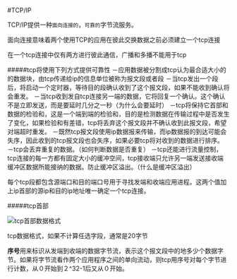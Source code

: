 #TCP/IP

TCP/IP提供一种`面向连接的`，`可靠的`字节流服务。

面向连接意味着两个使用TCP的应用在彼此交换数据之前必须建立一个tcp连接

在一个tcp连接中仅有两方进行彼此通信，广播和多播不能用于tcp

#####tcp将使用下列方式提供可靠性
	－应用数据被分割成tcp认为最合适大小的的数据块，由tcp传递给ip的信息单位被称为报文段或者段
    －当tcp发出一个段后，将启动一个定时器，等待目的段确认收到了这个报文段，如果不能收到确认将会重发。
    －当tcp收到发自tcp连接另一端的数据，它将回复一个确认。这个确认不是立即发送，而是要延时几分之一秒（为什么会要延时）
    －tcp将保持它首部和数据的检验和，这是一个端到端的检验和，目的是检测数据在传输过程中是否发生了变化，如果检验和有差错，tcp将丢弃这个报文段并不确认收到此报文段，希望对端超时重发。
    －既然tcp报文段使用ip数据报来传输，而ip数据报的到达可能会失序，因此收到的tcp报文段也会失序，如果必要tcp将对收到的数据进行排序。
    －tcp会丢弃重复的数据。（如何判断数据是否重复）
    －tcp还能进行流量控制，tcp连接的每一方都有固定大小的缓冲空间，tcp接收端只允许另一端发送接收端缓冲区数据所能接纳的数据。防止缓冲区溢出。（什么是缓冲区溢出）

每个tcp段都包含源端口和目的端口号用于寻找发端和收端应用进程。这两个值加上ip首部的源ip和目的ip地址唯一确定一个tcp连接。

#####tcp首部

![tcp首部数据格式](http://s11.sinaimg.cn/mw690/0064m8yBgy6Sov6aPrQba&690)

tcp数据格式，如果不计算任选字段，通常是20字节

**序号**用来标识从发端到收端的数据字节流，表示这个报文段中的地多少个数据字节。如果将字节流看作两个应用程序之间的单向流动，则tcp用序号对每个字节进行计数，从０开始到２^32-1后又从０开始。

